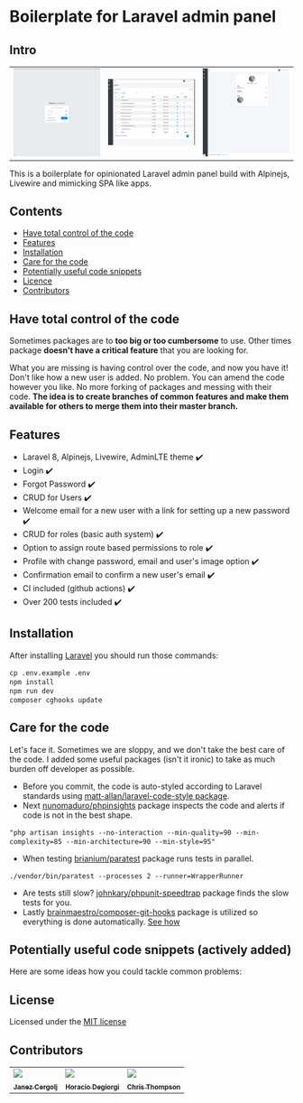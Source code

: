 # Boilerplate for Laravel admin panel

## Intro
<table>
<tr>
<td>
<img src="https://github.com/jcergolj/laravellte-docs/blob/master/login.png" width="250px">
</td>
<td>
<img src="https://github.com/jcergolj/laravellte-docs/blob/master/users.png" width="250px">
</td>
<td style="margin-left:20px">
<img src="https://github.com/jcergolj/laravellte-docs/blob/master/profile.png" width="250px">
</td>
</tr>
</table>

This is a boilerplate for opinionated Laravel admin panel build with Alpinejs, Livewire and mimicking SPA like apps.

## Contents
- [Have total control of the code](#control)
- [Features](#features)
- [Installation](#installation)
- [Care for the code](#code)
- [Potentially useful code snippets](#snippets)
- [Licence](#licence)
- [Contributors](#contributors)

## Have total control of the code
Sometimes packages are to **too big or too cumbersome** to use. Other times package **doesn't have a critical feature** that you are looking for.

What you are missing is having control over the code, and now you have it!
Don't like how a new user is added. No problem. You can amend the code however you like. No more forking of packages and messing with their code.
**The idea is to create branches of common features and make them available for others to merge them into their master branch.**

## Features
* Laravel 8, Alpinejs, Livewire, AdminLTE theme :heavy_check_mark:
* Login :heavy_check_mark:
* Forgot Password :heavy_check_mark:
* CRUD for Users :heavy_check_mark:
* Welcome email for a new user with a link for setting up a new password :heavy_check_mark:
* CRUD for roles (basic auth system) :heavy_check_mark:
* Option to assign route based permissions to role :heavy_check_mark:
* Profile with change password, email and user's image option :heavy_check_mark:
* Confirmation email to confirm a new user's email :heavy_check_mark:
* CI included (github actions) :heavy_check_mark:
* Over 200 tests included :heavy_check_mark:

## Installation

After installing <a href="https://laravel.com/docs/7.0/">Laravel</a> you should run those commands:
```
cp .env.example .env
npm install
npm run dev
composer cghooks update
```

## Care for the code
Let's face it. Sometimes we are sloppy, and we don't take the best care of the code. I added some useful packages (isn't it ironic) to take as much burden off developer as possible.

- Before you commit, the code is auto-styled according to Laravel standards using [matt-allan/laravel-code-style package](https://github.com/matt-allan/laravel-code-style).
- Next [nunomaduro/phpinsights](https://github.com/nunomaduro/phpinsights) package inspects the code and alerts if code is not in the best shape.
```
"php artisan insights --no-interaction --min-quality=90 --min-complexity=85 --min-architecture=90 --min-style=95"
```
- When testing [brianium/paratest](https://github.com/paratestphp/paratest) package runs tests in parallel.
```
./vendor/bin/paratest --processes 2 --runner=WrapperRunner
```
- Are tests still slow? [johnkary/phpunit-speedtrap](https://github.com/johnkary/phpunit-speedtrap) package finds the slow tests for you.
- Lastly [brainmaestro/composer-git-hooks](https://github.com/BrainMaestro/composer-git-hooks) package is utilized so everything is done automatically.
<a href="https://github.com/jcergolj/laravellte/blob/master/composer.json#L45">See how</a>

## Potentially useful code snippets (actively added)
Here are some ideas how you could tackle common problems:

## License
Licensed under the [MIT license](https://github.com/deployphp/deployer/blob/master/LICENSE)

## Contributors
<table>
<tr>
<td>
<a href="https://github.com/jcergolj">
<img src="https://avatars0.githubusercontent.com/u/6940394?s=460&amp;u=b4eaa035a3526a442d7d09dbf4d9d3ca63bfc1a5&amp;v=4" width="100px">
<br />
<sub>
<b>Janez Cergolj</b>
</sub>
</a>
</td>
<td>
<a href="https://github.comq/horaciod">
<img src="https://avatars3.githubusercontent.com/u/1373814?s=400&u=eee905c70aa654bd5ee2aba896e531ab6b7949d4&v=4" width="100px">
<br />
<sub>
<b>Horacio Degiorgi</b>
</sub>
</a>
</td>
<td>
<a href="https://github.com/ChrisThompsonTLDR">
<img src="https://avatars0.githubusercontent.com/u/348801?s=400&u=c87a0ad57588c43838f95899e6dcd1ef678e5793&v=4" width="100px">
<br />
<sub>
<b>Chris Thompson</b>
</sub>
</a>
</td>
</tr>
</table>
